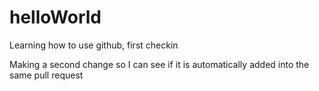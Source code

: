 # helloWorld
Learning how to use github, first checkin

Making a second change so I can see if it is automatically added into the same pull request
